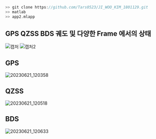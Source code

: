 
```c
>> git clone https://github.com/Tars0523/JI_WOO_KIM_1801129.git
>> matlab
>> app2.mlapp
```
## GPS QZSS BDS 궤도 및 다양한 Frame 에서의 상태
![캡처](https://github.com/Tars0523/JI_WOO_KIM_1801129/assets/100289642/6574c14c-19e7-4f7e-91d6-2cef9c2ed0ac)
![캡처2](https://github.com/Tars0523/JI_WOO_KIM_1801129/assets/100289642/2a3fc203-e160-46ee-9382-8d2647e3f2e4)
## GPS
![20230621_120358](https://github.com/Tars0523/JI_WOO_KIM_1801129/assets/100289642/8e4815ce-c3e9-4812-b56e-d3c741a7b336)
## QZSS
![20230621_120518](https://github.com/Tars0523/JI_WOO_KIM_1801129/assets/100289642/1d421519-e679-4666-8727-b0159e694b86)
## BDS
![20230621_120633](https://github.com/Tars0523/JI_WOO_KIM_1801129/assets/100289642/3359f716-b780-479d-a660-8fb2c5e62a1f)
